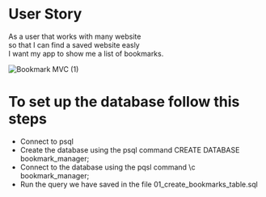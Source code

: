 # User Story 
As a user that works with many website  
so that I can find a saved website easly  
I want my app to show me a list of bookmarks.
 
![Bookmark MVC (1)](https://user-images.githubusercontent.com/55661212/133113390-f81a9c28-be4a-42ae-8c81-f1ff0141d1b8.jpg)

# To set up the database follow this steps   
* Connect to psql  
* Create the database using the psql command CREATE DATABASE    bookmark_manager;
* Connect to the database using the pqsl command \c bookmark_manager;  
* Run the query we have saved in the file 01_create_bookmarks_table.sql
